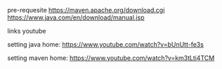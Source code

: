 pre-requesite
https://maven.apache.org/download.cgi
https://www.java.com/en/download/manual.jsp

links youtube

setting java home: https://www.youtube.com/watch?v=bUnUtt-fe3s

setting maven home: https://www.youtube.com/watch?v=km3tLti4TCM
